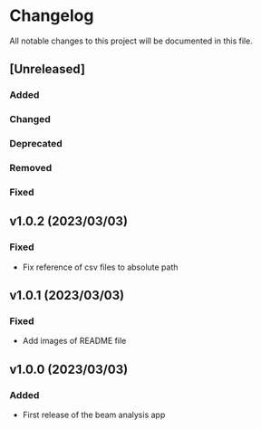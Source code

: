 # Changelog
All notable changes to this project will be documented in this file.

## [Unreleased]
### Added

### Changed

### Deprecated

### Removed

### Fixed

## v1.0.2 (2023/03/03)
### Fixed
- Fix reference of csv files to absolute path

## v1.0.1 (2023/03/03)
### Fixed
- Add images of README file

## v1.0.0 (2023/03/03)
### Added
- First release of the beam analysis app
